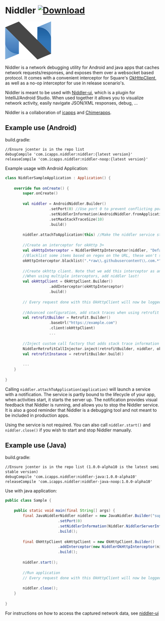 # Niddler [![Download](https://api.bintray.com/packages/nicolaverbeeck/maven/niddler/images/download.svg)](https://bintray.com/nicolaverbeeck/maven/niddler/_latestVersion)

![Logo](niddler_logo.png)

Niddler is a network debugging utility for Android and java apps that caches network requests/responses, and exposes them over a websocket based protocol. It comes with a convenient interceptor for Square's [OkHttpClient](http://square.github.io/okhttp/), as well as a no-op interceptor for use in release scenario's.

Niddler is meant to be used with [Niddler-ui](https://github.com/Chimerapps/niddler-ui), which is a plugin for IntelliJ/Android Studio. When used together it allows you to visualize network activity, easily navigate JSON/XML responses, debug, ...

Niddler is a collaboration of [icapps](http://www.icapps.com) and [Chimerapps](http://www.chimerapps.com/).

## Example use (Android)
build.gradle:
```
//Ensure jcenter is in the repo list
debugCompile 'com.icapps.niddler:niddler:{latest version}'
releaseCompile 'com.icapps.niddler:niddler-noop:{latest version}'
```

Example usage with Android Application:
```kotlin
class NiddlerSampleApplication : Application() {

    override fun onCreate() {
        super.onCreate()

        val niddler = AndroidNiddler.Builder()
                    .setPort(0) //Use port 0 to prevent conflicting ports, auto-discovery will find it anyway!
                    .setNiddlerInformation(AndroidNiddler.fromApplication(this))
                    .setMaxStackTraceSize(10)
                    .build()

        niddler.attachToApplication(this) //Make the niddler service start whenever an activity starts

        //Create an interceptor for okHttp 3+
        val okHttpInterceptor = NiddlerOkHttpInterceptor(niddler, "Default")
        //Blacklist some items based on regex on the URL, these won't show up in niddler
        okHttpInterceptor.blacklist(".*raw\\.githubusercontent\\.com.*")

        //Create okhttp client. Note that we add this interceptor as an application layer interceptor, this ensures we see 'unpacked' responses
        //When using multiple interceptors, add niddler last!
        val okHttpClient = OkHttpClient.Builder()
                    .addInterceptor(okHttpInterceptor)
                    .build()

        // Every request done with this OkHttpClient will now be logged with Niddler

        //Advanced configuration, add stack traces when using retrofit
        val retrofitBuilder = Retrofit.Builder()
                    .baseUrl("https://example.com")
                    .client(okHttpClient)
                    ...

        //Inject custom call factory that adds stack trace information to retrofit
        NiddlerRetrofitCallInjector.inject(retrofitBuilder, niddler, okHttpClient)
        val retrofitInstance = retrofitBuilder.build()

        ...
    }

}
```

Calling `niddler.attachToApplication(application)` will launch a service with a notification. The service is partly bound to the lifecycle of your app, when activities start, it starts the server up. The notification provides visual feedback that Niddler is running, and allows you to stop the Niddler service. It is also a good reminder that Niddler is a debugging tool and not meant to be included in production apps.

Using the service is not required. You can also call `niddler.start()` and `niddler.close()` if you wish to start and stop Niddler manually.

## Example use (Java)
build.gradle:
```
//Ensure jcenter is in the repo list (1.0.0-alpha10 is the latest semi stable version)
debugCompile 'com.icapps.niddler:niddler-java:1.0.0-alpha10'
releaseCompile 'com.icapps.niddler:niddler-java-noop:1.0.0-alpha10'
```

Use with java application:
```java
public class Sample {

    public static void main(final String[] args) {
        final JavaNiddlerNiddler niddler = new JavaNiddler.Builder("superSecretPassword")
                        .setPort(0)
                        .setNiddlerInformation(Niddler.NiddlerServerInfo("Exmaple", "Example description"))
                        .build();

        final OkHttpClient okHttpClient = new OkHttpClient.Builder()
                        .addInterceptor(new NiddlerOkHttpInterceptor(niddler))
                        .build();

        niddler.start();

        //Run application
        // Every request done with this OkHttpClient will now be logged with Niddler

        niddler.close();
    }

}
```

For instructions on how to access the captured network data, see [niddler-ui](https://github.com/Chimerapps/niddler-ui)

